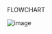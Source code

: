 FLOWCHART

![image](https://user-images.githubusercontent.com/101562511/161397585-4b155522-214e-4cfb-a831-466cc7605aa3.png)
